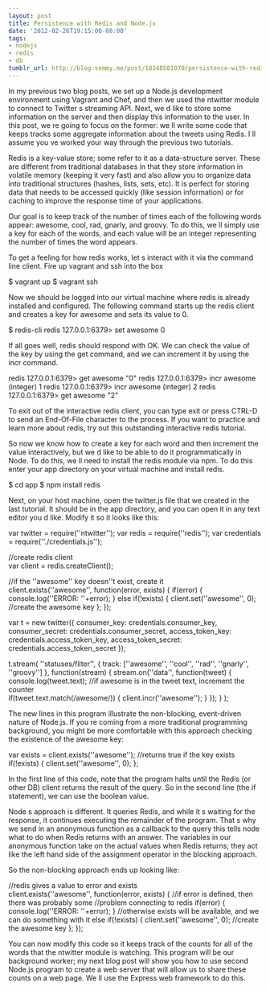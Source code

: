 ```yaml
---
layout: post
title: Persistence with Redis and Node.js
date: '2012-02-26T19:15:00-08:00'
tags:
- nodejs
- redis
- db
tumblr_url: http://blog.semmy.me/post/18348581070/persistence-with-redis-and-node-js
---
```

In my previous two blog posts, we set up a Node.js development environment using Vagrant and Chef, and then we used the ntwitter module to connect to Twitter   s streaming API. Next, we   d like to store some information on the server and then display this information to the user. In this post, we   re going to focus on the former: we   ll write some code that keeps tracks some aggregate information about the tweets using Redis. I   ll assume you   ve worked your way through the previous two tutorials.

Redis is a key-value store; some refer to it as a data-structure server. These are different from traditional databases in that they store information in volatile memory (keeping it very fast)  and also allow you to organize data into traditional structures (hashes, lists, sets, etc). It is perfect for storing data that needs to be accessed quickly (like session information) or for caching to improve the response time of your applications.

Our goal is to keep track of the number of times each of the following words appear:    awesome,       cool,       rad,       gnarly,    and    groovy.    To do this, we   ll simply use a key for each of the words, and each value will be an integer representing the number of times the word appears.

To get a feeling for how redis works, let   s interact with it via the command line client. Fire up vagrant and ssh into the box


$ vagrant up
$ vagrant ssh


Now we should be logged into our virtual machine where redis is already installed and configured. The following command starts up the redis client and creates a key for    awesome    and sets its value to 0.


$ redis-cli
redis 127.0.0.1:6379> set awesome 0


If all goes well, redis should respond with    OK.    We can check the value of the key by using the get command, and we can increment it by using the incr command.


redis 127.0.0.1:6379> get awesome
"0"
redis 127.0.0.1:6379> incr awesome
(integer) 1
redis 127.0.0.1:6379> incr awesome
(integer) 2
redis 127.0.0.1:6379> get awesome
"2"


To exit out of the interactive redis client, you can type    exit    or press CTRL-D to send an End-Of-File character to the process. If you want to practice and learn more about redis, try out this outstanding interactive redis tutorial.

So now we know how to create a key for each word and then increment the value interactively, but we   d like to be able to do it programmatically in Node. To do this, we   ll need to install the redis module via npm. To do this enter your app directory on your virtual machine and install redis.


$ cd app
$ npm install redis


Next, on your host machine, open the twitter.js file that we created in the last tutorial. It should be in the app directory, and you can open it in any text editor you   d like. Modify it so it looks like this:

var twitter = require(''ntwitter'');
var redis = require(''redis'');
var credentials = require(''./credentials.js'');

//create redis client                                                                                                                                                                                                                       
var client = redis.createClient();

//if the ''awesome'' key doesn''t exist, create it                                                                                                                                                                                             
client.exists(''awesome'', function(error, exists) {
    if(error) {
        console.log(''ERROR: ''+error);
    } else if(!exists) {
        client.set(''awesome'', 0); //create the awesome key
    };
});

var t = new twitter({
    consumer_key: credentials.consumer_key,
    consumer_secret: credentials.consumer_secret,
    access_token_key: credentials.access_token_key,
    access_token_secret: credentials.access_token_secret
});

t.stream(
    ''statuses/filter'',
    { track: [''awesome'', ''cool'', ''rad'', ''gnarly'', ''groovy''] },
    function(stream) {
        stream.on(''data'', function(tweet) {
            console.log(tweet.text);
            //if awesome is in the tweet text, increment the counter                                                                                                                                                                        
            if(tweet.text.match(/awesome/)) {
                client.incr(''awesome'');
            }
        });
    }
);

The new lines in this program illustrate the non-blocking, event-driven nature of Node.js.  If you   re coming from a more traditional programming background, you might be more comfortable with this approach checking the existence of the awesome key:


var exists = client.exists(''awesome''); //returns true if the key exists
if(!exists) {
    client.set(''awesome'', 0);
};

In the first line of this code, note that the program halts until the Redis (or other DB) client returns the result of the query. So in the second line (the if statement), we can use the boolean value.

Node   s approach is different. It queries Redis, and while it   s waiting for the response, it continues executing the remainder of the program. That   s why we send in an anonymous function as a callback to the query     this tells node what to do when Redis returns with an answer. The variables in our anonymous function take on the actual values when Redis returns; they act like the left hand side of the assignment operator in the blocking approach.

So the non-blocking approach ends up looking like:

//redis gives a value to error and exists                                                                                                                                                                                          
client.exists(''awesome'', function(error, exists) {
    //if error is defined, then there was probably some
    //problem connecting to redis
    if(error) {
        console.log(''ERROR: ''+error);
    }
    //otherwise exists will be available, and we can do something with it
    else if(!exists) {
        client.set(''awesome'', 0); //create the awesome key
    };
});

You can now modify this code so it keeps track of the counts for all of the words that the ntwitter module is watching. This program will be our background worker; my next blog post will show you how to use second Node.js program to create a web server that will allow us to share these counts on a web page. We   ll use the Express web framework to do this.
